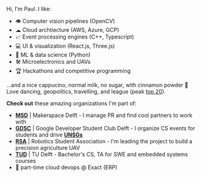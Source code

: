 Hi, I'm Paul. I like:
- 👁️ Computer vision pipelines (OpenCV)
- ☁ Cloud archtiecture (AWS, Azure, GCP)
- 📈 Event processing engines (C++, Typescript)
- 💻 UI & visualization (React.js, Three.js)
- 🤖 ML & data science (Python)
- 🛠️ Microelectronics and UAVs
- 🏆 Hackathons and competitive programming

...and a nice cappucino, normal milk, no sugar, with cinnamon powder 🥴 Love dancing, geopolitics, travelling, and league (peak [top 20](league.png)).

**Check out** these amazing organizations I'm part of:
- [**MSD**](https://www.makerspacedelft.nl/) | Makerspace Delft - I manage PR and find cool partners to work with
- [**GDSC**](https://gdsc.community.dev/delft-university-of-technology/) | Google Developer Student Club Delft - I organize CS events for students and drive [**UNSGs**](https://sdgs.un.org/goals)
- [**RSA**](https://rsadelft.nl/sign-up/) | Robotics Student Association - I'm leading the project to build a precision agriculture UAV
- [**TUD**](https://www.tudelft.nl/) | TU Delft - Bachelor's CS, TA for SWE and embedded systems courses
- 💼 part-time cloud devops @ Exact (ERP) 
